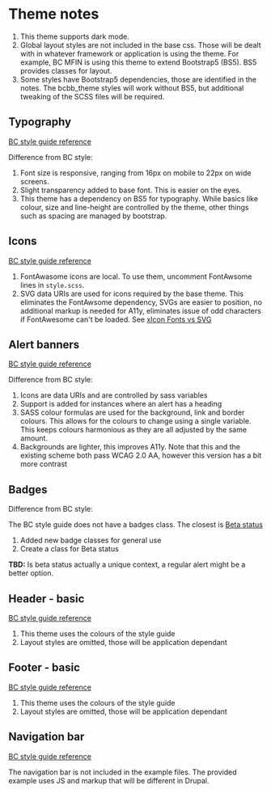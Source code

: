 # Theme notes

1. This theme supports dark mode.
2. Global layout styles are not included in the base css. Those will be dealt with in whatever framework or application is using the theme. For example, BC MFIN is using this theme to extend Bootstrap5 (BS5). BS5 provides classes for layout.
3. Some styles have Bootstrap5 dependencies, those are identified in the notes. The bcbb_theme styles will work without BS5, but additional tweaking of the SCSS files will be required.

## Typography

[BC style guide reference](https://developer.gov.bc.ca/Design-System/Typography)

Difference from BC style:

1. Font size is responsive, ranging from 16px on mobile to 22px on wide screens.
2. Slight transparency added to base font. This is easier on the eyes.
3. This theme has a dependency on BS5 for typography. While basics like colour, size and line-height are controlled by the theme, other things such as spacing are managed by bootstrap.

## Icons

[BC style guide reference]()

1. FontAwasome icons are local. To use them, uncomment FontAwsome lines in `style.scss`.
2. SVG data URIs are used for icons required by the base theme. This eliminates the FontAwsome dependency, SVGs are easier to position, no additional markup is needed for A11y, eliminates issue of odd characters if FontAwesome can't be loaded. See [xIcon Fonts vs SVG](https://www.lambdatest.com/blog/its-2019-lets-end-the-debate-on-icon-fonts-vs-svg-icons/)

## Alert banners

[BC style guide reference](https://developer.gov.bc.ca/Design-System/Alert-Banners)

Difference from BC style:

1. Icons are data URIs and are controlled by sass variables
2. Support is added for instances where an alert has a heading
3. SASS colour formulas are used for the background, link and border colours. This allows for the colours to change using a single variable. This keeps colours harmonious as they are all adjusted by the same amount.
4. Backgrounds are lighter, this improves A11y. Note that this and the existing scheme both pass WCAG 2.0 AA, however this version has a bit more contrast

## Badges

Difference from BC style:

The BC style guide does not have a badges class. The closest is [Beta status](https://developer.gov.bc.ca/Design-System/Beta-Status)

1. Added new badge classes for general use
2. Create a class for Beta status

**TBD:** Is beta status actually a unique context, a regular alert might be a better option.

## Header - basic

[BC style guide reference](https://developer.gov.bc.ca/Design-System/Header-Basic)

1. This theme uses the colours of the style guide
2. Layout styles are omitted, those will be application dependant

## Footer - basic

[BC style guide reference](https://developer.gov.bc.ca/Design-System/Footer-Basic)

1. This theme uses the colours of the style guide
2. Layout styles are omitted, those will be application dependant

## Navigation bar

[BC style guide reference](https://developer.gov.bc.ca/Design-System/Navigation-Bar-Basic)

The navigation bar is not included in the example files. The provided example uses JS and markup that will be different in Drupal.
